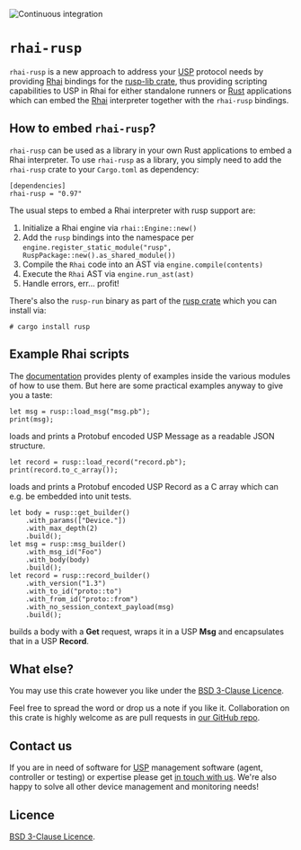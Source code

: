 ![Continuous integration](https://github.com/axiros/rusp/workflows/Continuous%20integration/badge.svg)

# `rhai-rusp`

`rhai-rusp` is a new approach to address your [USP][] protocol needs by
providing [Rhai][] bindings for the [rusp-lib crate](https://crates.io/crates/rusp-lib), thus providing scripting capabilities
to USP in Rhai for either standalone runners or [Rust][] applications which can
embed the [Rhai][] interpreter together with the `rhai-rusp` bindings.

## How to embed `rhai-rusp`?

`rhai-rusp` can be used as a library in your own Rust applications to embed a
Rhai interpreter. To use `rhai-rusp` as a library, you simply need to add the
`rhai-rusp` crate to your `Cargo.toml` as dependency:

```
[dependencies]
rhai-rusp = "0.97"
```

The usual steps to embed a Rhai interpreter with rusp support are:

1. Initialize a Rhai engine via `rhai::Engine::new()`
2. Add the `rusp` bindings into the namespace per
`engine.register_static_module("rusp", RuspPackage::new().as_shared_module())`
3. Compile the `Rhai` code into an AST via `engine.compile(contents)`
4. Execute the `Rhai` AST via `engine.run_ast(ast)`
5. Handle errors, err... profit!

There's also the `rusp-run` binary as part of the [rusp crate](https://crates.io/crates/rusp) which you can install via:

```
# cargo install rusp
```

## Example Rhai scripts

The [documentation](https://docs.rs/rhai-rusp/latest/rhai_rusp/) provides plenty of examples inside the various modules of how to use them. But here are some practical examples anyway to give you a taste:

```Rhai
let msg = rusp::load_msg("msg.pb");
print(msg);
```

loads and prints a Protobuf encoded USP Message as a readable JSON structure.

```Rhai
let record = rusp::load_record("record.pb");
print(record.to_c_array());
```

loads and prints a Protobuf encoded USP Record as a C array which can e.g. be embedded into unit tests.

```Rhai
let body = rusp::get_builder()
    .with_params(["Device."])
    .with_max_depth(2)
    .build();
let msg = rusp::msg_builder()
    .with_msg_id("Foo")
    .with_body(body)
    .build();
let record = rusp::record_builder()
    .with_version("1.3")
    .with_to_id("proto::to")
    .with_from_id("proto::from")
    .with_no_session_context_payload(msg)
    .build();
```

builds a body with a **Get** request, wraps it in a USP **Msg** and encapsulates that in a USP **Record**.

## What else?

You may use this crate however you like under the [BSD 3-Clause Licence](LICENSE).

Feel free to spread the word or drop us a note if you like it. Collaboration on
this crate is highly welcome as are pull requests in [our GitHub
repo](https://github.com/axiros/rusp/).

## Contact us

If you are in need of software for [USP][] management software (agent,
controller or testing) or expertise please get [in touch with us][Axiros]. We're
also happy to solve all other device management and monitoring needs!

Licence
-------

[BSD 3-Clause Licence](LICENSE).

[Rhai]: https://rhai.rs
[Rust]: https://www.rust-lang.org/
[USP]: https://usp.technology/
[Axiros]: https://www.axiros.com/
